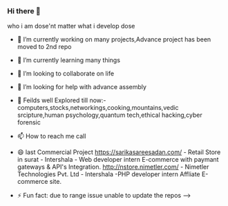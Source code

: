 ### Hi there 👋
who i am dose'nt matter what i develop dose

- 🔭 I’m currently working on many projects,Advance project has been moved to 2nd repo
- 🌱 I’m currently learning many things 
- 👯 I’m looking to collaborate on life
- 🤔 I’m looking for help with advance assembly
- 💬 Feilds well Explored till now:-computers,stocks,networkings,cooking,mountains,vedic srcipture,human psychology,quantum tech,ethical hacking,cyber forensic
- 📫 How to reach me call
- 😄 last Commercial Project 
  https://sarikasareesadan.com/  - Retail Store in surat - Intershala - Web developer intern 
  E-commerce with paymant gateways & API's Integration.
  http://nstore.nimetler.com/   - Nimetler Technologies Pvt. Ltd - Intershala -PHP developer intern
  Affliate E-commerce site.
  
- ⚡ Fun fact: due to range issue unable to update the repos
-->
